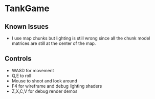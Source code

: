 # TankGame

## Known Issues
- I use map chunks but lighting is still wrong since all the chunk model matrices are still at the center of the map.

## Controls
- WASD for movement
- Q,E to roll
- Mouse to shoot and look around
- F4 for wireframe and debug lighting shaders
- Z,X,C,V for debug render demos
